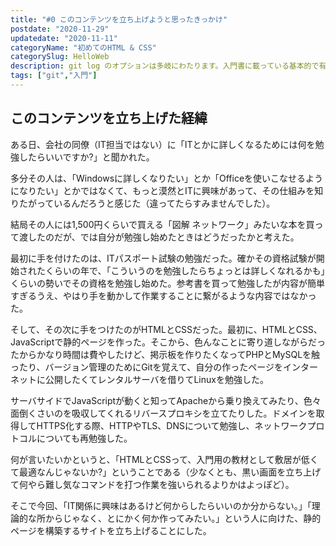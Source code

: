```yaml
---
title: "#0 このコンテンツを立ち上げようと思ったきっかけ"
postdate: "2020-11-29"
updatedate: "2020-11-11"
categoryName: "初めてのHTML & CSS"
categorySlug: HelloWeb
description: git log のオプションは多岐にわたります。入門書に載っている基本的で有名なものからちょっとマニアックなものまで、できるだけ例を踏まえて紹介しますので良ければ実際にコマンドを打ち込みながら読んでみてください。
tags: ["git","入門"]
---
```


<section class="section">

## このコンテンツを立ち上げた経緯

ある日、会社の同僚（IT担当ではない）に「ITとかに詳しくなるためには何を勉強したらいいですか?」と聞かれた。

多分その人は、「Windowsに詳しくなりたい」とか「Officeを使いこなせるようになりたい」とかではなくて、もっと漠然とITに興味があって、その仕組みを知りたがっているんだろうと感じた（違ってたらすみませんでした）。

結局その人には1,500円くらいで買える「図解 ネットワーク」みたいな本を買って渡したのだが、では自分が勉強し始めたときはどうだったかと考えた。

最初に手を付けたのは、ITパスポート試験の勉強だった。確かその資格試験が開始されたくらいの年で、「こういうのを勉強したらちょっとは詳しくなれるかも」くらいの勢いでその資格を勉強し始めた。参考書を買って勉強したが内容が簡単すぎるうえ、やはり手を動かして作業することに繋がるような内容ではなかった。

そして、その次に手をつけたのがHTMLとCSSだった。最初に、HTMLとCSS、JavaScriptで静的ページを作った。そこから、色んなことに寄り道しながらだったからかなり時間は費やしたけど、掲示板を作りたくなってPHPとMySQLを触ったり、バージョン管理のためにGitを覚えて、自分の作ったページをインターネットに公開したくてレンタルサーバを借りてLinuxを勉強した。

サーバサイドでJavaScriptが動くと知ってApacheから乗り換えてみたり、色々面倒くさいのを吸収してくれるリバースプロキシを立てたりした。ドメインを取得してHTTPS化する際、HTTPやTLS、DNSについて勉強し、ネットワークプロトコルについても再勉強した。

何が言いたいかというと、「HTMLとCSSって、入門用の教材として敷居が低くて最適なんじゃないか?」ということである（少なくとも、黒い画面を立ち上げて何やら難し気なコマンドを打つ作業を強いられるよりかはよっぽど）。

そこで今回、「IT関係に興味はあるけど何からしたらいいのか分からない。」「理論的な所からじゃなく、とにかく何か作ってみたい。」という人に向けた、静的ページを構築するサイトを立ち上げることにした。

</section>